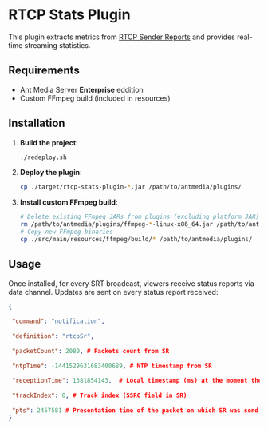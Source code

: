 # RTCP Stats Plugin

This plugin extracts metrics from [RTCP Sender Reports](https://datatracker.ietf.org/doc/html/rfc3550#section-6.4.1) and provides real-time streaming statistics.

## Requirements

- Ant Media Server **Enterprise** eddition
- Custom FFmpeg build (included in resources)

## Installation

1. **Build the project**:
   ```bash
   ./redeploy.sh
   ```

2. **Deploy the plugin**:
   ```bash
   cp ./target/rtcp-stats-plugin-*.jar /path/to/antmedia/plugins/
   ```

3. **Install custom FFmpeg build**:
   ```bash
   # Delete existing FFmpeg JARs from plugins (excluding platform JAR)
   rm /path/to/antmedia/plugins/ffmpeg-*-linux-x86_64.jar /path/to/antmedia/plugins/ffmpeg-[0-9]*.jar
   # Copy new FFmpeg binaries
   cp ./src/main/resources/ffmpeg/build/* /path/to/antmedia/plugins/
   ```

## Usage

Once installed, for every SRT broadcast, viewers receive status reports via data channel. Updates are sent on every status report received:

```json
{
 
 "command": "notification",
 
 "definition": "rtcpSr",
 
 "packetCount": 2080, # Packets count from SR
 
 "ntpTime": -1441529631683400689, # NTP timestamp from SR
  
 "receptionTime": 1381854143,  # Local timestamp (ms) at the moment the SR was received
 
 "trackIndex": 0, # Track index (SSRC field in SR)
 
 "pts": 2457581 # Presentation time of the packet on which SR was send 
}
```